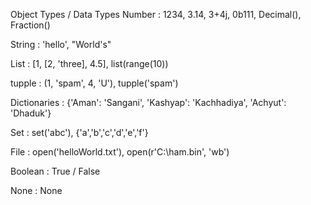 Object Types / Data Types
Number : 1234, 3.14, 3+4j, 0b111, Decimal(), Fraction()

String : 'hello', "World's"

List : [1, [2, 'three], 4.5], list(range(10))

tupple : (1, 'spam', 4, 'U'), tupple('spam')

Dictionaries : {'Aman': 'Sangani', 'Kashyap': 'Kachhadiya', 'Achyut': 'Dhaduk'}

Set : set('abc'), {'a','b','c','d','e','f'}

File : open('helloWorld.txt'), open(r'C:\ham.bin', 'wb')

Boolean : True / False

None : None
